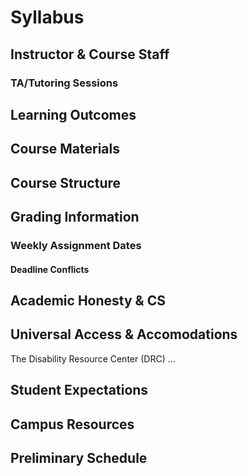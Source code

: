 # Syllabus

## Instructor & Course Staff

### TA/Tutoring Sessions

## Learning Outcomes

## Course Materials

## Course Structure

## Grading Information

### Weekly Assignment Dates

#### Deadline Conflicts

## Academic Honesty & CS

## Universal Access & Accomodations

The Disability Resource Center (DRC) ...

## Student Expectations

## Campus Resources

## Preliminary Schedule

